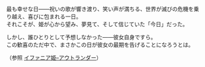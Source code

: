 <!-- title: イファニア姫 -->
<!-- status: 死亡 -->

最も幸せな日――祝いの歌が響き渡り、笑い声が満ちる、世界が滅びの危機を乗り越え、喜びに包まれる一日。  
それこそが、姫が心から望み、夢見て、そして信じていた「今日」だった。

しかし、誰ひとりとして予想しなかった――彼女自身ですら。  
この歓喜のただ中で、まさかこの日が彼女の最期を告げることになろうとは。

（参照 [イファニア姫–アウトランダー](#edge:iphania-outlander)）
